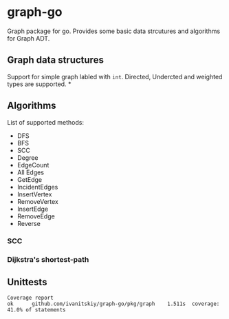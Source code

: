 # graph-go

Graph package for go. Provides some basic data strcutures and algorithms for Graph ADT.

## Graph data structures
Support for simple graph labled with `int`. Directed, Undercted and weighted types are supported. 
* 

## Algorithms

List of supported methods:

* DFS
* BFS
* SCC
* Degree
* EdgeCount
* All Edges
* GetEdge
* IncidentEdges
* InsertVertex
* RemoveVertex
* InsertEdge
* RemoveEdge
* Reverse


### SCC

### Dijkstra's shortest-path

## Unittests

```
Coverage report
ok  	github.com/ivanitskiy/graph-go/pkg/graph	1.511s	coverage: 41.0% of statements
```